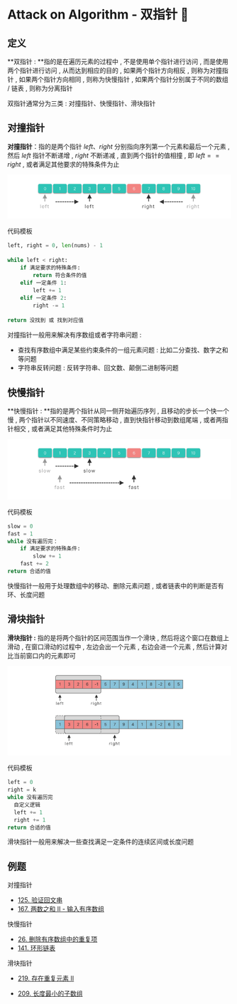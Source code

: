 # Attack on Algorithm - 双指针 🐝 

## 定义

**双指针 : **指的是在遍历元素的过程中 , 不是使用单个指针进行访问 , 而是使用两个指针进行访问 , 从而达到相应的目的 , 如果两个指针方向相反 , 则称为对撞指针 , 如果两个指针方向相同 , 则称为快慢指针 , 如果两个指针分别属于不同的数组 / 链表 , 则称为分离指针

双指针通常分为三类 : 对撞指针、快慢指针、滑块指针

## 对撞指针

**对撞指针**：指的是两个指针 $left$、$right$ 分别指向序列第一个元素和最后一个元素 , 然后 $left$ 指针不断递增 , $right$ 不断递减 , 直到两个指针的值相撞 , 即 $left==right$ , 或者满足其他要求的特殊条件为止

![two-pointer-01](https://github.com/attack-on-backend/algorithm/blob/master/assert/two-pointer-01.png?raw=true)

代码模板

```python
left, right = 0, len(nums) - 1

while left < right:
    if 满足要求的特殊条件:
        return 符合条件的值 
    elif 一定条件 1:
        left += 1
    elif 一定条件 2:
        right -= 1

return 没找到 或 找到对应值
```

对撞指针一般用来解决有序数组或者字符串问题 : 

- 查找有序数组中满足某些约束条件的一组元素问题 : 比如二分查找、数字之和等问题
- 字符串反转问题 : 反转字符串、回文数、颠倒二进制等问题

## 快慢指针

**快慢指针 : **指的是两个指针从同一侧开始遍历序列 , 且移动的步长一个快一个慢 , 两个指针以不同速度、不同策略移动 , 直到快指针移动到数组尾端 , 或者两指针相交 , 或者满足其他特殊条件时为止

![two-pointer-02](https://github.com/attack-on-backend/algorithm/blob/master/assert/two-pointer-02.png?raw=true)

代码模板

```python
slow = 0
fast = 1
while 没有遍历完：
    if 满足要求的特殊条件:
        slow += 1
    fast += 2
return 合适的值
```

快慢指针一般用于处理数组中的移动、删除元素问题 , 或者链表中的判断是否有环、长度问题

## 滑块指针

**滑块指针 :** 指的是将两个指针的区间范围当作一个滑块 , 然后将这个窗口在数组上滑动 , 在窗口滑动的过程中 , 左边会出一个元素 , 右边会进一个元素 , 然后计算对比当前窗口内的元素即可

![two-pointer-03](https://github.com/attack-on-backend/algorithm/blob/master/assert/two-pointer-03.png?raw=true)

代码模板

```python
left = 0
right = k
while 没有遍历完
  自定义逻辑
  left += 1
  right += 1
return 合适的值
```

滑块指针一般用来解决一些查找满足一定条件的连续区间或长度问题

## 例题

对撞指针

- [125. 验证回文串](https://leetcode.cn/problems/valid-palindrome/)
- [167. 两数之和 II - 输入有序数组](https://leetcode.cn/problems/two-sum-ii-input-array-is-sorted/)

快慢指针

- [26. 删除有序数组中的重复项](https://leetcode.cn/problems/remove-duplicates-from-sorted-array/)
- [141. 环形链表](https://leetcode.cn/problems/linked-list-cycle/)

滑块指针

- [219. 存在重复元素 II](https://leetcode.cn/problems/contains-duplicate-ii/)

- [209. 长度最小的子数组](https://leetcode.cn/problems/minimum-size-subarray-sum/)
